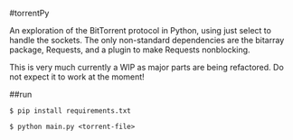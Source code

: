 #torrentPy

An exploration of the BitTorrent protocol in Python, using just select to handle the sockets. The only non-standard dependencies are the bitarray package, Requests, and a plugin to make Requests nonblocking.

This is very much currently a WIP as major parts are being refactored. Do not expect it to work at the moment!

##run
```shell
$ pip install requirements.txt

$ python main.py <torrent-file>
```
